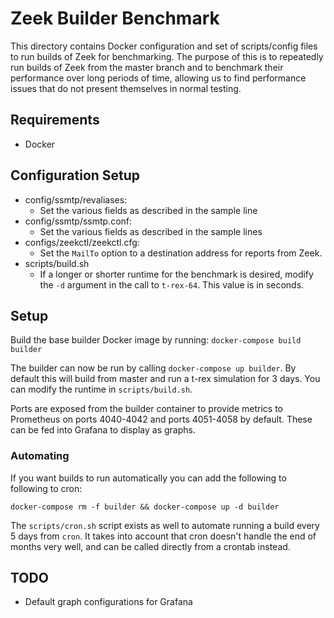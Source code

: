 # Zeek Builder Benchmark

This directory contains Docker configuration and set of scripts/config files to
run builds of Zeek for benchmarking. The purpose of this is to repeatedly run
builds of Zeek from the master branch and to benchmark their performance over
long periods of time, allowing us to find performance issues that do not present
themselves in normal testing.

## Requirements

- Docker

## Configuration Setup

- config/ssmtp/revaliases:
  - Set the various fields as described in the sample line
- config/ssmtp/ssmtp.conf:
  - Set the various fields as described in the sample lines
- configs/zeekctl/zeekctl.cfg:
  - Set the `MailTo` option to a destination address for reports from Zeek.
- scripts/build.sh
  - If a longer or shorter runtime for the benchmark is desired, modify the `-d`
    argument in the call to `t-rex-64`. This value is in seconds.

## Setup

Build the base builder Docker image by running: `docker-compose build builder`

The builder can now be run by calling `docker-compose up builder`. By default
this will build from master and run a t-rex simulation for 3 days. You can
modify the runtime in `scripts/build.sh`.

Ports are exposed from the builder container to provide metrics to Prometheus on
ports 4040-4042 and ports 4051-4058 by default. These can be fed into Grafana to
display as graphs.

### Automating

If you want builds to run automatically you can add the following to following
to cron:

```
docker-compose rm -f builder && docker-compose up -d builder
```

The `scripts/cron.sh` script exists as well to automate running a build every 5
days from `cron`. It takes into account that cron doesn't handle the end of
months very well, and can be called directly from a crontab instead.

## TODO

- Default graph configurations for Grafana

